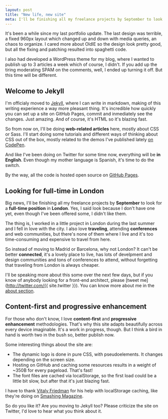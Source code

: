 ```yaml
---
layout: post
title: "New life, new site"
meta: I'll be finishing all my freelance projects by September to look for a full-time position in London.
---
```


It's been a while since my last portfolio update. The last design was terrible, a fixed 960px layout which changed up and down with media queries, an chaos to organize. I cared more about OldIE so the design look pretty good, but all the fixing and patching resulted into spaghetti code.

I also had developed a WordPress theme for my blog, where I wanted to publish up to 3 articles a week which of course, I didn't. If you add up the tiring moderating SPAM on the comments, well, I ended up turning it off. But this time will be different. 

## Welcome to Jekyll
I'm officialy moved to [Jekyll](http://jekyllrb.com), where I can write in markdown, making of this writing experience a way more pleasant thing. It's incredible how quickly you can set up a site on GitHub Pages, commit and inmediately see the changes. Just amazing. And of course, it's HTML so it's blazing fast.

So from now on, I'll be doing **web-related articles** here, mostly about CSS or Sass. I'll start doing some tutorials and different ways of thinking about CSS out of the box, mostly related to the demos I've published lately [on CodePen](http://codepen.io/jaicab/).

And like I've been doing on Twitter for some time now, everything will be **in English**. Even though my mother language is Spanish, it's time to do the switch.

By the way, all the code is hosted open source on [GitHub Pages](https://github.com/jaicab/jaicab.github.io).

## Looking for full-time in London
Big news, I'll be finishing all my freelance projects by **September** to look for a **full-time position** in **London**. Yes, I said look because I don't have one yet, even though I've been offered some, I didn't like them.

The thing is, I worked in a little project in London during the last summer and I fell in love with the city. I also love **traveling**, attending **conferences** and web communities, but there's none of them where I live and it's too time-consuming and expensive to travel from here. 

So instead of moving to Madrid or Barcelona, why not London? It can't be better **connected**, it's a lovely place to live, has lots of develpment and design communities and tons of conferences to attend, without forgetting that traveling from London is always cheaper.

I'll be speaking more about this some over the next few days, but if you know of anybody looking for a front-end architect, please [tweet me](http://twitter.com/{{ site.twitter }}). You can know more about me in the [about section](/about).

## Content-first and progressive enhancement
For those who don't know, I love **content-first** and **progressive enhancement** methodologies. That's why this site adapts beautifully across every device imaginable. It's a work in progress, though. But I think a bird in hand is worth two in the bush so, better publish now.

Some interesting things about the site are:

- The dynamic logo is done in pure CSS, with pseudoelements. It changes depending on the screen size.
- Hosting on GitHub and caching some resources results in a weight of ~350B for every pageload. That's fast!
- The font files are cached via localStorage, so the first load could be a little bit slow, but after that it's just blazing fast.

I have to thank [Vitaly Friedman](http://twitter.com/smashingmag) for his help with localStorage caching, like they're doing on [Smashing Magazine](http://smashingmagazine.com).

So do you like it? Are you moving to Jekyll too? Please criticize the site on Twitter, I'd love to hear what you think about it.